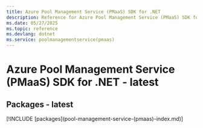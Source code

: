 ```yaml
---
title: Azure Pool Management Service (PMaaS) SDK for .NET
description: Reference for Azure Pool Management Service (PMaaS) SDK for .NET
ms.date: 05/27/2025
ms.topic: reference
ms.devlang: dotnet
ms.service: poolmanagementservice(pmaas)
---
```

# Azure Pool Management Service (PMaaS) SDK for .NET - latest
## Packages - latest
[!INCLUDE [packages](pool-management-service-(pmaas\)-index.md)]